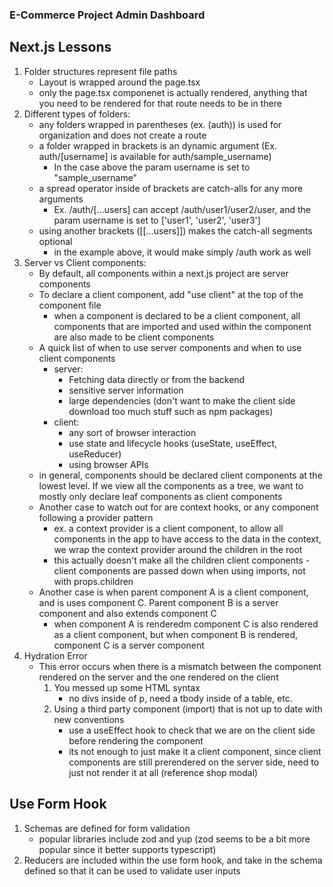 ### E-Commerce Project Admin Dashboard

## Next.js Lessons

1. Folder structures represent file paths
    - Layout is wrapped around the page.tsx
    - only the page.tsx componenet is actually rendered, anything that you need to be rendered for that route needs to be in there
2. Different types of folders:
    - any folders wrapped in parentheses (ex. (auth)) is used for organization and does not create a route
    - a folder wrapped in brackets is an dynamic argument (Ex. auth/[username] is available for auth/sample_username)
        - In the case above the param username is set to "sample_username"
    - a spread operator inside of brackets are catch-alls for any more arguments
        - Ex. /auth/[...users] can accept /auth/user1/user2/user, and the param username is set to ['user1', 'user2', 'user3']
    - using another brackets ([[...users]]) makes the catch-all segments optional
        - in the example above, it would make simply /auth work as well
3. Server vs Client components:
    - By default, all components within a next.js project are server components
    - To declare a client component, add "use client" at the top of the component file 
        - when a component is declared to be a client component, all components that are imported and used within the component are also made to be client components
    - A quick list of when to use server components and when to use client components
        - server:
            - Fetching data directly or from the backend
            - sensitive server information
            - large dependencies (don't want to make the client side download too much stuff such as npm packages)
        - client:
            - any sort of browser interaction
            - use state and lifecycle hooks (useState, useEffect, useReducer)
            - using browser APIs
    - in general, components should be declared client components at the lowest level. If we view all the components as a tree, we want to mostly only declare leaf components as client components
    - Another case to watch out for are context hooks, or any component following a provider pattern
        - ex. a context provider is a client component, to allow all components in the app to have access to the data in the context, we wrap the context provider around the children in the root 
        - this actually doesn't make all the children client components - client components are passed down when using imports, not with props.children
    - Another case is when parent component A is a client component, and is uses component C. Parent component B is a server component and also extends component C
        - when component A is renderedm component C is also rendered as a client component, but when component B is rendered, component C is a server component
4. Hydration Error
    - This error occurs when there is a mismatch between the component rendered on the server and the one rendered on the client
        1. You messed up some HTML syntax
            - no divs inside of p, need a tbody inside of a table, etc.
        2. Using a third party component (import) that is not up to date with new conventions
            - use a useEffect hook to check that we are on the client side before rendering the component
            - its not enough to just make it a client component, since client components are still prerendered on the server side, need to just not render it at all (reference shop modal)


## Use Form Hook
1. Schemas are defined for form validation
    - popular libraries include zod and yup (zod seems to be a bit more popular since it better supports typescript)
2. Reducers are included within the use form hook, and take in the schema defined so that it can be used to validate user inputs
